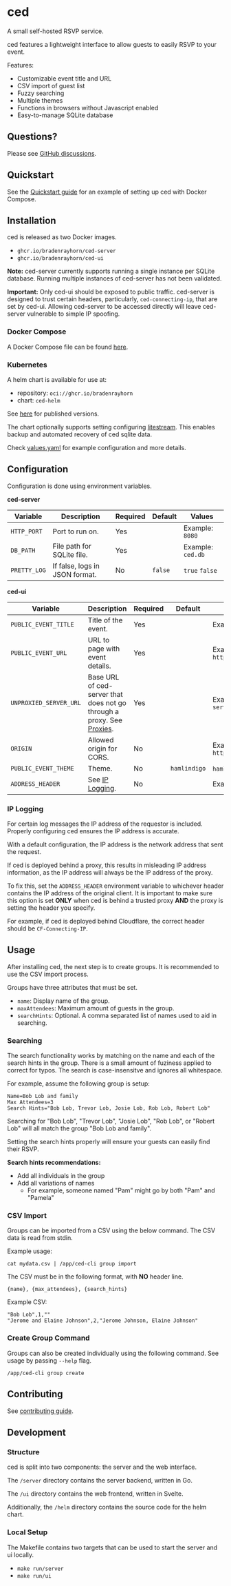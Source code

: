 # ced

A small self-hosted RSVP service.

ced features a lightweight interface to allow guests to easily RSVP to your event.

Features:
- Customizable event title and URL
- CSV import of guest list
- Fuzzy searching
- Multiple themes
- Functions in browsers without Javascript enabled
- Easy-to-manage SQLite database

## Questions?

Please see [GitHub discussions](https://github.com/bradenrayhorn/ced/discussions).

## Quickstart

See the [Quickstart guide](QUICKSTART.md) for an example of setting up ced
with Docker Compose.

## Installation

ced is released as two Docker images.

- `ghcr.io/bradenrayhorn/ced-server`
- `ghcr.io/bradenrayhorn/ced-ui`

**Note:** ced-server currently supports running a single instance per SQLite database.
Running multiple instances of ced-server has not been validated.

**Important:** Only ced-ui should be exposed to public traffic. ced-server is designed
to trust certain headers, particularly, `ced-connecting-ip`, that are set by ced-ui.
Allowing ced-server to be accessed directly will leave ced-server vulnerable to simple
IP spoofing.

### Docker Compose

A Docker Compose file can be found [here](docker/docker-compose.yml).

### Kubernetes

A helm chart is available for use at:

- repository: `oci://ghcr.io/bradenrayhorn`
- chart: `ced-helm`

See [here](https://github.com/bradenrayhorn/ced/pkgs/container/ced-helm) for published versions.

The chart optionally supports setting configuring [litestream](https://litestream.io/).
This enables backup and automated recovery of ced sqlite data.

Check [values.yaml](https://github.com/bradenrayhorn/ced/blob/main/helm/ced/values.yaml)
for example configuration and more details.

## Configuration

Configuration is done using environment variables.

**ced-server**

| Variable | Description | Required | Default | Values |
| - | - | - | - | - |
| `HTTP_PORT` | Port to run on. | Yes | | Example: `8080` |
| `DB_PATH` | File path for SQLite file. | Yes | | Example: `ced.db` |
| `PRETTY_LOG` | If false, logs in JSON format. | No | `false` | `true` `false` |

**ced-ui**

| Variable | Description | Required | Default | Values |
| - | - | - | - | - |
| `PUBLIC_EVENT_TITLE` | Title of the event. | Yes | | Example: `My Big Event` |
| `PUBLIC_EVENT_URL` | URL to page with event details. | Yes | | Example: `https://myevent.com/details` |
| `UNPROXIED_SERVER_URL` | Base URL of ced-server that does not go through a proxy. See [Proxies](#proxies). | Yes | | Example: `http://ced-server.cluster.local` |
| `ORIGIN` | Allowed origin for CORS. | No | | Example: `https://ced.example.com` |
| `PUBLIC_EVENT_THEME` | Theme. | No | `hamlindigo` | `hamlindigo` `cardstock` |
| `ADDRESS_HEADER` | See [IP Logging](#ip-logging). | No | | Example: `CF-Connecting-IP` |

### IP Logging

For certain log messages the IP address of the requestor is included.
Properly configuring ced ensures the IP address is accurate.

With a default configuration, the IP address is the network address that sent the request.

If ced is deployed behind a proxy, this results in misleading IP address information,
as the IP address will always be the IP address of the proxy.

To fix this, set the `ADDRESS_HEADER` environment variable to whichever header contains the
IP address of the original client. It is important to make sure this option is set
**ONLY** when ced is behind a trusted proxy **AND** the proxy is setting the header you specify.

For example, if ced is deployed behind Cloudflare, the correct header should be
`CF-Connecting-IP`.

## Usage

After installing ced, the next step is to create groups.
It is recommended to use the CSV import process.

Groups have three attributes that must be set.

- `name`: Display name of the group.
- `maxAttendees`: Maximum amount of guests in the group.
- `searchHints`: Optional. A comma separated list of names used to aid in searching.

### Searching

The search functionality works by matching on the name and each of the search hints in the group.
There is a small amount of fuziness applied to correct for typos.
The search is case-insensitve and ignores all whitespace.

For example, assume the following group is setup:

```csv
Name=Bob Lob and family
Max Attendees=3
Search Hints="Bob Lob, Trevor Lob, Josie Lob, Rob Lob, Robert Lob"
```

Searching for "Bob Lob", "Trevor Lob", "Josie Lob", "Rob Lob", or "Robert Lob" will all
match the group "Bob Lob and family".

Setting the search hints properly will ensure your guests can easily find their RSVP.

**Search hints recommendations:**

- Add all individuals in the group
- Add all variations of names
  - For example, someone named "Pam" might go by both "Pam" and "Pamela"

### CSV Import

Groups can be imported from a CSV using the below command.
The CSV data is read from stdin.

Example usage:

```
cat mydata.csv | /app/ced-cli group import
```

The CSV must be in the following format, with **NO** header line.

```csv
{name}, {max_attendees}, {search_hints}
```

Example CSV:

```csv
"Bob Lob",1,""
"Jerome and Elaine Johnson",2,"Jerome Johnson, Elaine Johnson"
```

### Create Group Command

Groups can also be created individually using the following command.
See usage by passing `--help` flag.

```
/app/ced-cli group create
```

## Contributing

See [contributing guide](./CONTRIBUTING.md).

## Development

### Structure

ced is split into two components: the server and the web interface.

The `/server` directory contains the server backend, written in Go.

The `/ui` directory contains the web frontend, written in Svelte.

Additionally, the `/helm` directory contains the source code for the helm chart.

### Local Setup

The Makefile contains two targets that can be used to start the server and ui locally.

- `make run/server`
- `make run/ui`

